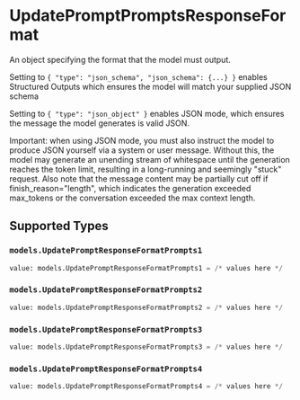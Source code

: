 # UpdatePromptPromptsResponseFormat

An object specifying the format that the model must output. 

 Setting to `{ "type": "json_schema", "json_schema": {...} }` enables Structured Outputs which ensures the model will match your supplied JSON schema 

 Setting to `{ "type": "json_object" }` enables JSON mode, which ensures the message the model generates is valid JSON.

Important: when using JSON mode, you must also instruct the model to produce JSON yourself via a system or user message. Without this, the model may generate an unending stream of whitespace until the generation reaches the token limit, resulting in a long-running and seemingly "stuck" request. Also note that the message content may be partially cut off if finish_reason="length", which indicates the generation exceeded max_tokens or the conversation exceeded the max context length.


## Supported Types

### `models.UpdatePromptResponseFormatPrompts1`

```python
value: models.UpdatePromptResponseFormatPrompts1 = /* values here */
```

### `models.UpdatePromptResponseFormatPrompts2`

```python
value: models.UpdatePromptResponseFormatPrompts2 = /* values here */
```

### `models.UpdatePromptResponseFormatPrompts3`

```python
value: models.UpdatePromptResponseFormatPrompts3 = /* values here */
```

### `models.UpdatePromptResponseFormatPrompts4`

```python
value: models.UpdatePromptResponseFormatPrompts4 = /* values here */
```

